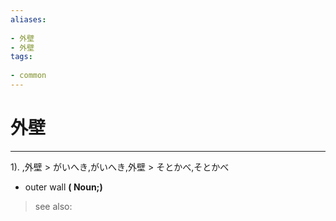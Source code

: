 ```yaml
---
aliases:
    
- 外壁
- 外壁
tags:
    
- common
---
```


# 外壁
---
1).
,外壁 > がいへき,がいへき,外壁 > そとかべ,そとかべ

- outer wall
**( Noun;)**
> see also: 
            